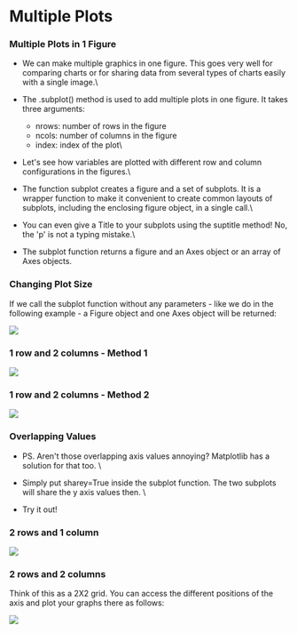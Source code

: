 # Multiple Plots

### Multiple Plots in 1 Figure

* We can make multiple graphics in one figure. This goes very well for comparing charts or for sharing data from several types of charts easily with a single image.\

* The .subplot() method is used to add multiple plots in one figure. It takes three arguments:
  * nrows: number of rows in the figure
  * ncols: number of columns in the figure
  * index: index of the plot\

* Let's see how variables are plotted with different row and column configurations in the figures.\

* The function subplot creates a figure and a set of subplots. It is a wrapper function to make it convenient to create common layouts of subplots, including the enclosing figure object, in a single call.\

* You can even give a Title to your subplots using the suptitle method! No, the 'p' is not a typing mistake.\

* The subplot function returns a figure and an Axes object or an array of Axes objects.

### Changing Plot Size

If we call the subplot function without any parameters - like we do in the following example - a Figure object and one Axes object will be returned:

![](https://lh6.googleusercontent.com/T-MBLEeJb3CIqBysfMsTFE8S0x7DfGwfBR96fYza1Kp3ghWSAoAjnG41iEJHgkfMkwaFaaUsRDsHGmNUg6tNdZvqjtiWoGk2XSEiLowfJWge8Xg8xJJ93hdZVwCcX8tOKdJMQONx9YE=s0)

### 1 row and 2 columns - Method 1

![](https://lh3.googleusercontent.com/SlhKyw\_CNDzPZ1dJB5\_BwWTHltOhOwhAl8q2qj6DL0tK7FrP1XVaafas7SGmgaOgu7bfYZBCoa2NyWNA6IYmED1FJVYuYTqFE7mdzjTEsbcLgxe6K3FgVTaFu0SaeKr-QkR9up18N9Y=s0)

### **1 row and 2 columns - Method 2**

![](https://lh6.googleusercontent.com/LnTP38A6blHMXEAk1bHkCrl171glAKWrkD16ZJCuuS2KNWOmTy843EV9B2UmTbE0MyJ5txJFwFaThEzaBzI8v\_d48OGW4gKbhgncIiz5ufuB7-BlD1YSAdS4pWazhMzYHjEEFD8W3wA=s0)

### Overlapping Values

* PS. Aren't those overlapping axis values annoying? Matplotlib has a solution for that too. \

* Simply put sharey=True inside the subplot function. The two subplots will share the y axis values then. \

* Try it out!

### 2 rows and 1 column

![](https://lh4.googleusercontent.com/3X-CycTu\_r7ETKuBhu8880ufkZ9aZXFGabokvaG5sz0ZCm-tXf3SORBUvllfaJRVVOvbbuDypQI4Ag2LFclAhPaYPwNpc0ARAPrL81Qmdv-AF64E\_qiroFuNOvfy8tyaK3uCEthR9U0=s0)



### 2 rows and 2 columns

Think of this as a 2X2 grid. You can access the different positions of the axis and plot your graphs there as follows:

![](https://lh3.googleusercontent.com/B7J5O2\_wtFHiR\_BSc3F6WX7TWT5BZykEkdmWPnVKOIBGduPEWdW4nmT7jaJmUHB1zwUrCAWLs29oNcJ6mJhb-4k\_1h\_5X1DNhRI9ExkgENCoIvG8qC9c9Qm51lJJzC1dTF3lqPqxDkg=s0)

